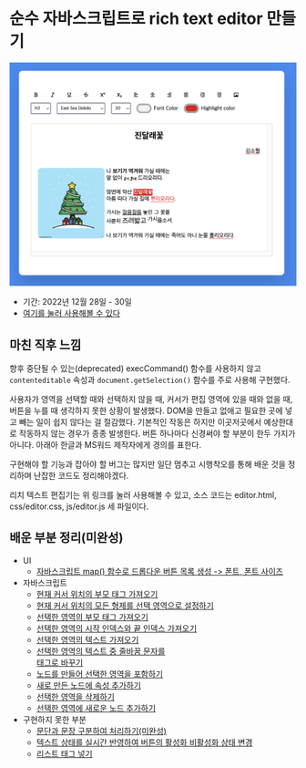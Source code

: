 # 순수 자바스크립트로 rich text editor 만들기

<img src="https://github.com/lazychoi/ankiLike/blob/main/images/Screenshot2022-12-305.05.37.png?raw=true">

- 기간: 2022년 12월 28일 - 30일
- [여기를 눌러 사용해볼 수 있다](https://lazychoi.github.io/ankiLike/editor.html)

## 마친 직후 느낌

향후 중단될 수 있는(deprecated) execCommand() 함수를 사용하지 않고 `contenteditable` 속성과 `document.getSelection()` 함수를 주로 사용해 구현했다. 

사용자가 영역을 선택할 때와 선택하지 않을 때, 커서가 편집 영역에 있을 때와 없을 때, 버튼을 누를 때 생각하지 못한 상황이 발생했다. DOM을 만들고 없애고 필요한 곳에 넣고 빼는 일이 쉽지 않다는 걸 절감했다. 기본적인 작동은 하지만 이곳저곳에서 예상한대로 작동하지 않는 경우가 종종 발생한다. 버튼 하나마다 신경써야 할 부분이 한두 가지가 아니다. 아래아 한글과 MS워드 제작자에게 경의를 표한다.

구현해야 할 기능과 잡아야 할 버그는 많지만 일단 멈추고 시행착오를 통해 배운 것을 정리하며 난잡한 코드도 정리해야겠다. 

리치 텍스트 편집기는 위 링크를 눌러 사용해볼 수 있고, 소스 코드는 editor.html, css/editor.css, js/editor.js 세 파일이다.

## 배운 부분 정리(미완성)

- UI
  - [자바스크립트 map() 함수로 드롭다운 버튼 목록 생성 -> 폰트, 폰트 사이즈](https://github.com/lazychoi/ankiLike/wiki/%EC%9E%90%EB%B0%94%EC%8A%A4%ED%81%AC%EB%A6%BD%ED%8A%B8-map()-%EC%9C%BC%EB%A1%9C-%EB%93%9C%EB%A1%AD%EB%8B%A4%EC%9A%B4-%EB%B2%84%ED%8A%BC-%EB%AA%A9%EB%A1%9D-%EC%83%9D%EC%84%B1)
- 자바스크립트
  - [현재 커서 위치의 부모 태그 가져오기](#)
  - [현재 커서 위치의 모든 형제를 선택 영역으로 설정하기](#)
  - [선택한 영역의 부모 태그 가져오기](#)
  - [선택한 영역의 시작 인덱스와 끝 인덱스 가져오기](#)
  - [선택한 영역의 텍스트 가져오기](#)
  - [선택한 영역의 텍스트 중 줄바꿈 문자를 <br> 태그로 바꾸기](#)
  - [노드를 만들어 선택한 영역을 포함하기](#)
  - [새로 만든 노드에 속성 추가하기](#)
  - [선택한 영역을 삭제하기](#)
  - [선택한 영역에 새로운 노드 추가하기](#)
- 구현하지 못한 부분 
  - [문단과 문장 구분하여 처리하기(미완성)](#)
  - [텍스트 상태를 실시간 반영하여 버튼의 활성화 비활성화 상태 변경](#)
  - [리스트 태그 넣기](#)
  
 
